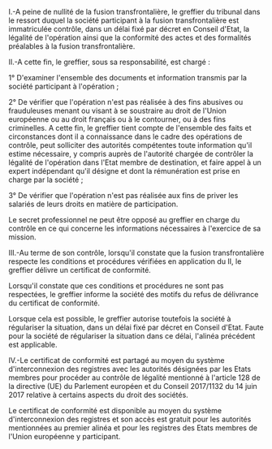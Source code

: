 I.-A peine de nullité de la fusion transfrontalière, le greffier du tribunal dans le ressort duquel la société participant à la fusion transfrontalière est immatriculée contrôle, dans un délai fixé par décret en Conseil d'Etat, la légalité de l'opération ainsi que la conformité des actes et des formalités préalables à la fusion transfrontalière.

II.-A cette fin, le greffier, sous sa responsabilité, est chargé :

1° D'examiner l'ensemble des documents et information transmis par la société participant à l'opération ;

2° De vérifier que l'opération n'est pas réalisée à des fins abusives ou frauduleuses menant ou visant à se soustraire au droit de l'Union européenne ou au droit français ou à le contourner, ou à des fins criminelles. A cette fin, le greffier tient compte de l'ensemble des faits et circonstances dont il a connaissance dans le cadre des opérations de contrôle, peut solliciter des autorités compétentes toute information qu'il estime nécessaire, y compris auprès de l'autorité chargée de contrôler la légalité de l'opération dans l'Etat membre de destination, et faire appel à un expert indépendant qu'il désigne et dont la rémunération est prise en charge par la société ;

3° De vérifier que l'opération n'est pas réalisée aux fins de priver les salariés de leurs droits en matière de participation.

Le secret professionnel ne peut être opposé au greffier en charge du contrôle en ce qui concerne les informations nécessaires à l'exercice de sa mission.

III.-Au terme de son contrôle, lorsqu'il constate que la fusion transfrontalière respecte les conditions et procédures vérifiées en application du II, le greffier délivre un certificat de conformité.

Lorsqu'il constate que ces conditions et procédures ne sont pas respectées, le greffier informe la société des motifs du refus de délivrance du certificat de conformité.

Lorsque cela est possible, le greffier autorise toutefois la société à régulariser la situation, dans un délai fixé par décret en Conseil d'Etat. Faute pour la société de régulariser la situation dans ce délai, l'alinéa précédent est applicable.

IV.-Le certificat de conformité est partagé au moyen du système d'interconnexion des registres avec les autorités désignées par les Etats membres pour procéder au contrôle de légalité mentionné à l'article 128 de la directive (UE) du Parlement européen et du Conseil 2017/1132 du 14 juin 2017 relative à certains aspects du droit des sociétés.

Le certificat de conformité est disponible au moyen du système d'interconnexion des registres et son accès est gratuit pour les autorités mentionnées au premier alinéa et pour les registres des Etats membres de l'Union européenne y participant.
